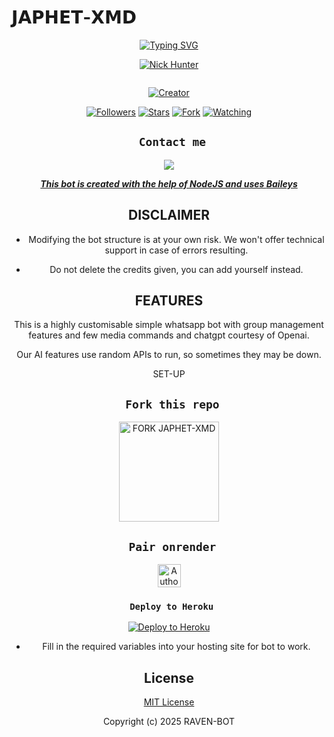 # 𝗝𝗔𝗣𝗛𝗘𝗧-𝗫𝗠𝗗
<div align="center">
  <a href="https://git.io/typing-svg">
    <img src="https://readme-typing-svg.demolab.com?font=Black+Ops+One&size=50&pause=1000&color=1BAFBAFF&center=true&width=910&height=100&lines=HEY+THERE+THIS+IS+JAPHET-XMD;MULTI+DEVICE+WHATSAPP+BOT;MADE+TO+HELP+WHATSAPP+USERS;STAR+AND+FORK+THE+REPO" alt="Typing SVG" />
  </a>
</p>
  
<p align="center">

[![Nick Hunter](https://github.com/JAPHETTECH.png?lenght=50width=50)](https://github.com/JAPHETTECH)
</p>
<p align="center">
  <a href="#"><img src="http://readme-typing-svg.herokuapp.com?color=d1fa02&center=true&vCenter=true&multiline=false&lines=JAPHET+XMD+WHATSAPP+BOT" alt="">
</p>
<p align="center">
<a href="#"><img title="Creator" src="https://img.shields.io/badge/Creator-𝗡𝗶𝗰𝗸_𝗛𝘂𝗻𝘁𝗲𝗿-blue.svg?style=for-the-badge&logo=github"></a>
</p>
<p align="center">
<a href="https://github.com/JAPHETTECH/JAPHET-XMD?tab=followers"><img title="Followers" src="https://img.shields.io/github/followers/JAPHETTECH?label=Followers&style=social"></a>
<a href="https://github.com/JAPHETTECH/JAPHET-XMD/stargazers/"><img title="Stars" src="https://img.shields.io/github/stars/JAPHETTECH/JAPHET-XMD?&style=social"></a>
<a href="https://github.com/JAPHETTECH/JAPHET-XMD/members"><img title="Fork" src="https://img.shields.io/github/forks/JAPHETTECH/JAPHET-XMD?style=social"></a>
<a href="https://github.com/JAPHETTECH/JAPHET-XMD/watchers"><img title="Watching" src="https://img.shields.io/github/watchers/JAPHETTECH/JAPHET-XMD?label=Watching&style=social"></a>
</p>
 

## ` Contact me`

<p align="center">

<a href="https://api.whatsapp.com/send?phone=255613914545&text=Hello+Sir+Mr+Japhettech+dev+i+need+your+Help+on..."><img src="https://img.shields.io/badge/Contact-25D366?style=for-the-badge&logo=whatsapp&logoColor=white" />


***This bot is created with the help of NodeJS and uses [Baileys](https://github.com/whiskeysockets/Baileys)***


## DISCLAIMER
- Modifying the bot structure is at your own risk. We won't offer technical support in case of errors resulting.

- Do not delete the credits given,  you can add yourself instead.

## FEATURES
This is a highly customisable simple whatsapp bot with group management features and few media commands and chatgpt courtesy of Openai.

Our AI features use random APIs to run, so sometimes they may be down.

 SET-UP

## ` Fork this repo`
<p align="centre">
<a href="https://github.com/JAPHETTECH/JAPHET-XMD/fork"><img src="https://img.shields.io/badge/Fork%20Create-purple?style=for-the-badge&logo=github" alt="FORK JAPHET-XMD" width="160"></a>
<p/>

  
## ` Pair onrender`
<p align="centre">
<a href="https://japhet-xmd-pairing-code-1.onrender.com"><img height= "37" title="Author" src="https://img.shields.io/badge/Session-green?style=for-the-badge&logo=render"></a>
<p/>
            

###  ` Deploy to Heroku`
<p align="center">
     <a href="https://verify-me-umber.vercel.app/">
       <img src="https://www.herokucdn.com/deploy/button.svg" alt="Deploy to Heroku"/>
     </a>
 </p>
 

    

- Fill in the required variables into your hosting site for bot to work.
 </h2>
     

    
 





## License

[MIT License](https://github.com/JAPHETTECH/JAPHET-XMD/blob/main/LICENSE)

Copyright (c) 2025 RAVEN-BOT 

